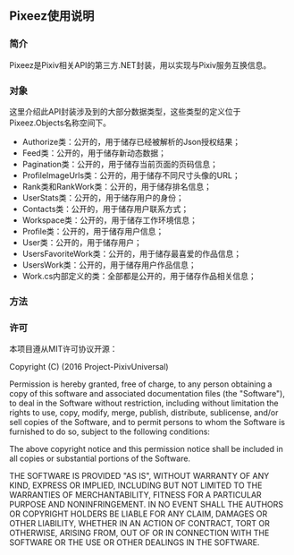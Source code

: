 ## Pixeez使用说明

### 简介
 Pixeez是Pixiv相关API的第三方.NET封装，用以实现与Pixiv服务互换信息。

### 对象
 这里介绍此API封装涉及到的大部分数据类型，这些类型的定义位于Pixeez.Objects名称空间下。
 - Authorize类：公开的，用于储存已经被解析的Json授权结果；
 - Feed类：公开的，用于储存新动态数据；
 - Pagination类：公开的，用于储存当前页面的页码信息；
 - ProfileImageUrls类：公开的，用于储存不同尺寸头像的URL；
 - Rank类和RankWork类：公开的，用于储存排名信息；
 - UserStats类：公开的，用于储存用户的身份；
 - Contacts类：公开的，用于储存用户联系方式；
 - Workspace类：公开的，用于储存工作环境信息；
 - Profile类：公开的，用于储存用户信息；
 - User类：公开的，用于储存用户；
 - UsersFavoriteWork类：公开的，用于储存最喜爱的作品信息；
 - UsersWork类：公开的，用于储存用户作品信息；
 - Work.cs内部定义的类：全部都是公开的，用于储存作品相关信息；

### 方法
 

### 许可
 本项目遵从MIT许可协议开源：

 Copyright (C) (2016 Project-PixivUniversal)

 Permission is hereby granted, free of charge, to any person obtaining a copy of this software and associated documentation files (the "Software"), to deal in the Software without restriction, including without limitation the rights to use, copy, modify, merge, publish, distribute, sublicense, and/or sell copies of the Software, and to permit persons to whom the Software is furnished to do so, subject to the following conditions:

 The above copyright notice and this permission notice shall be included in all copies or substantial portions of the Software.

 THE SOFTWARE IS PROVIDED "AS IS", WITHOUT WARRANTY OF ANY KIND, EXPRESS OR IMPLIED, INCLUDING BUT NOT LIMITED TO THE WARRANTIES OF MERCHANTABILITY, FITNESS FOR A PARTICULAR PURPOSE AND NONINFRINGEMENT. IN NO EVENT SHALL THE AUTHORS OR COPYRIGHT HOLDERS BE LIABLE FOR ANY CLAIM, DAMAGES OR OTHER LIABILITY, WHETHER IN AN ACTION OF CONTRACT, TORT OR OTHERWISE, ARISING FROM, OUT OF OR IN CONNECTION WITH THE SOFTWARE OR THE USE OR OTHER DEALINGS IN THE SOFTWARE.
